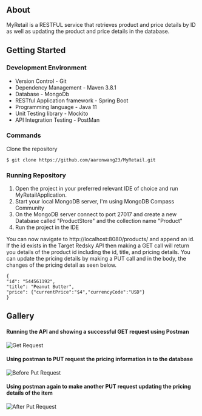 ## About
MyRetail is a RESTFUL service that retrieves product and price details by ID as well as updating the product and price details in the database.

## Getting Started

### Development Environment
*  Version Control - Git
*  Dependency Management - Maven 3.8.1
*  Database - MongoDb
*  RESTful Application framework - Spring Boot
*  Programming language - Java 11
*  Unit Testing library - Mockito
*  API Integration Testing - PostMan

### Commands

Clone the repository
```
$ git clone https://github.com/aaronwang23/MyRetail.git
```

### Running Repository
1. Open the project in your preferred relevant IDE of choice and run MyRetailApplication.
2. Start your local MongoDB server, I'm using MongoDB Compass Community
3. On the MongoDB server connect to port 27017 and create a new Database called "ProductStore" and the collection name "Product"
4. Run the project in the IDE 

You can now navigate to http://localhost:8080/products/ and append an id. If the id exists in the Target Redsky API then making a GET call will return you details of the product id including the id, title, and pricing details. You can update the pricing details by making a PUT call and in the body, the changes of the pricing detail as seen below. 
```
{
"id": "544561192",
"title": "Peanut Butter",
"price": {"currentPrice":"$4","currencyCode":"USD"}
}
```

##  Gallery

#### Running the API and showing a successful GET request using Postman
![Get Request](https://i.imgur.com/tyVqzqI.png)

#### Using postman to PUT request the pricing information in to the database
![Before Put Request](https://i.imgur.com/2ZCrXEP.png)

#### Using postman again to make another PUT request updating the pricing details of the item
![After Put Request](https://i.imgur.com/WhmGs7x.jpg)
